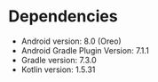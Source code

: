 # Dependencies

- Android version: 8.0 (Oreo)
- Android Gradle Plugin Version: 7.1.1
- Gradle version: 7.3.0
- Kotlin version: 1.5.31
